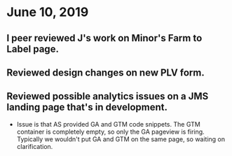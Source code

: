 # June 10, 2019

## I peer reviewed J's work on Minor's Farm to Label page.

## Reviewed design changes on new PLV form.

## Reviewed possible analytics issues on a JMS landing page that's in development. 

- Issue is that AS provided GA and GTM code snippets. The GTM container is completely empty, so only the GA pageview is firing. Typically we wouldn't put GA and GTM on the same page, so waiting on clarification.

